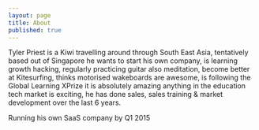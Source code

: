 ```yaml
---
layout: page
title: About
published: true
---
```


Tyler Priest is a Kiwi travelling around through South East Asia, tentatively based out of Singapore he wants to start his own company, is learning growth hacking, regularly practicing guitar also meditation, become better at Kitesurfing, thinks motorised wakeboards are awesome, is following the Global Learning XPrize it is absolutely amazing anything in the education tech market is exciting, he has done sales, sales training & market development over the last 6 years.

Running his own SaaS company by Q1 2015 